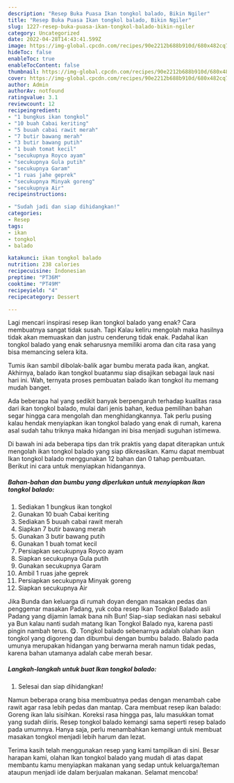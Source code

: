 ```yaml
---
description: "Resep Buka Puasa Ikan tongkol balado, Bikin Ngiler"
title: "Resep Buka Puasa Ikan tongkol balado, Bikin Ngiler"
slug: 1227-resep-buka-puasa-ikan-tongkol-balado-bikin-ngiler
category: Uncategorized
date: 2022-04-28T14:43:41.599Z
image: https://img-global.cpcdn.com/recipes/90e2212b688b910d/680x482cq70/ikan-tongkol-balado-foto-resep-utama.jpg
hideToc: false
enableToc: true
enableTocContent: false
thumbnail: https://img-global.cpcdn.com/recipes/90e2212b688b910d/680x482cq70/ikan-tongkol-balado-foto-resep-utama.jpg
cover: https://img-global.cpcdn.com/recipes/90e2212b688b910d/680x482cq70/ikan-tongkol-balado-foto-resep-utama.jpg
author: Admin
authorAv: notfound
ratingvalue: 3.1
reviewcount: 12
recipeingredient:
- "1 bungkus ikan tongkol"
- "10 buah Cabai keriting"
- "5 buuah cabai rawit merah"
- "7 butir bawang merah"
- "3 butir bawang putih"
- "1 buah tomat kecil"
- "secukupnya Royco ayam"
- "secukupnya Gula putih"
- "secukupnya Garam"
- "1 ruas jahe geprek"
- "secukupnya Minyak goreng"
- "secukupnya Air"
recipeinstructions:

- "Sudah jadi dan siap dihidangkan!"
categories:
- Resep
tags:
- ikan
- tongkol
- balado

katakunci: ikan tongkol balado 
nutrition: 238 calories
recipecuisine: Indonesian
preptime: "PT36M"
cooktime: "PT49M"
recipeyield: "4"
recipecategory: Dessert

---
```



Lagi mencari inspirasi resep ikan tongkol balado yang enak? Cara membuatnya sangat tidak susah. Tapi Kalau keliru mengolah maka hasilnya tidak akan memuaskan dan justru cenderung tidak enak. Padahal ikan tongkol balado yang enak seharusnya memiliki aroma dan cita rasa yang bisa memancing selera kita.


Tumis ikan sambil dibolak-balik agar bumbu merata pada ikan, angkat. Akhirnya, balado ikan tongkol buatanmu siap disajikan sebagai lauk nasi hari ini. Wah, ternyata proses pembuatan balado ikan tongkol itu memang mudah banget.

Ada beberapa hal yang sedikit banyak berpengaruh terhadap kualitas rasa dari ikan tongkol balado, mulai dari jenis bahan, kedua pemilihan bahan segar hingga cara mengolah dan menghidangkannya. Tak perlu pusing kalau hendak menyiapkan ikan tongkol balado yang enak di rumah, karena asal sudah tahu triknya maka hidangan ini bisa menjadi suguhan istimewa.


Di bawah ini ada beberapa tips dan trik praktis yang dapat diterapkan untuk mengolah ikan tongkol balado yang siap dikreasikan. Kamu dapat membuat Ikan tongkol balado menggunakan 12 bahan dan 0 tahap pembuatan. Berikut ini cara untuk menyiapkan hidangannya.

<!--inarticleads1-->

##### Bahan-bahan dan bumbu yang diperlukan untuk menyiapkan Ikan tongkol balado:

1. Sediakan 1 bungkus ikan tongkol
1. Gunakan 10 buah Cabai keriting
1. Sediakan 5 buuah cabai rawit merah
1. Siapkan 7 butir bawang merah
1. Gunakan 3 butir bawang putih
1. Gunakan 1 buah tomat kecil
1. Persiapkan secukupnya Royco ayam
1. Siapkan secukupnya Gula putih
1. Gunakan secukupnya Garam
1. Ambil 1 ruas jahe geprek
1. Persiapkan secukupnya Minyak goreng
1. Siapkan secukupnya Air


Jika Bunda dan keluarga di rumah doyan dengan masakan pedas dan penggemar masakan Padang, yuk coba resep Ikan Tongkol Balado asli Padang yang dijamin lamak bana nih Bun! Siap-siap sediakan nasi sebakul ya Bun kalau nanti sudah matang Ikan Tongkol Balado nya, karena pasti pingin nambah terus. 😋. Tongkol balado sebenarnya adalah olahan ikan tongkol yang digoreng dan dibumbui dengan bumbu balado. Balado pada umunya merupakan hidangan yang berwarna merah namun tidak pedas, karena bahan utamanya adalah cabe merah besar. 

<!--inarticleads2-->

##### Langkah-langkah untuk buat Ikan tongkol balado:


1. Selesai dan siap dihidangkan!

Namun beberapa orang bisa membuatnya pedas dengan menambah cabe rawit agar rasa lebih pedas dan mantap. Cara membuat resep ikan balado: Goreng ikan lalu sisihkan. Koreksi rasa hingga pas, lalu masukkan tomat yang sudah diiris. Resep tongkol balado kemangi sama seperti resep balado pada umumnya. Hanya saja, perlu menambahkan kemangi untuk membuat masakan tongkol menjadi lebih harum dan lezat. 

Terima kasih telah menggunakan resep yang kami tampilkan di sini. Besar harapan kami, olahan Ikan tongkol balado yang mudah di atas dapat membantu kamu menyiapkan makanan yang sedap untuk keluarga/teman ataupun menjadi ide dalam berjualan makanan. Selamat mencoba!
